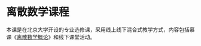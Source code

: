 # 离散数学课程
本课是在北京大学开设的专业选修课，采用线上线下混合式教学方式，内容包括慕课《[离散数学概论](https://www.icourse163.org/course/0809PKU024-1002525004)》和线下课堂活动。

